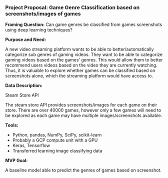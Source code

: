 ### Project Proposal: Game Genre Classification based on screenshots/images of games

**Framing Question:** Can game genres be classified from games screenshots using deep learning techniques?

**Purpose and Need:** 

A new video streaming platform wants to be able to better/automatically categorize sub genres of gaming videos. They want to be able to categorize gaming videos based on the games' genres. This would allow them to better recommend users videos based on the video they are currently watching. Thus, it is valuable to explore whether games can be classified based on screenshots alone, which the streaming platform would have access to.

**Data Description:**

Steam Store API 

The steam store API provides screenshots/images for each game on their store. There are over 40000 games, however only a few games will need to be explored as each game may have multiple images/screenshots available.

**Tools:**

- Python, pandas, NumPy, SciPy, scikit-learn
- Probably a GCP compute unit with a GPU
- Keras, Tensorflow
- Transferred learning image classifying data

**MVP Goal:**

A baseline model able to predict the genres of games based on screenshot.
